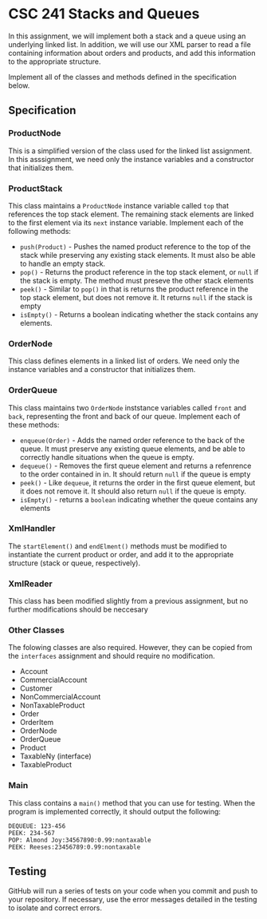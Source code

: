 # CSC 241 Stacks and Queues
In this assignment, we will implement both a stack and a queue using an underlying
linked list. In addition, we will use our XML parser to read a file containing 
information about orders and products, and add this information to the appropriate 
structure.

Implement all of the classes and methods defined in the specification below.

## Specification

### ProductNode
This is a simplified version of the class used for the linked list assignment. In
this asssignment, we need only the instance variables and a constructor that
initializes them.

### ProductStack
This class maintains a `ProductNode` instance variable called `top` that references the 
top stack element. The remaining stack elements are linked to the first element
via its `next` instance variable. Implement each of the following methods:
- `push(Product)` - Pushes the named product reference to the top of the stack
while preserving any existing stack elements. It must also be able to handle
an empty stack.
- `pop()` - Returns the product reference in the top stack element, or `null` if 
the stack is empty. The method must preseve the other stack elements
- `peek()` - Similar to `pop()` in that is returns the product reference in the
top stack element, but does not remove it. It returns `null` if the stack is empty
- `isEmpty()` - Returns a boolean indicating whether the stack contains any elements.

### OrderNode
This class defines elements in a linked list of orders. We need only the instance 
variables and a constructor that initializes them.

### OrderQueue
This class maintains two `OrderNode` inststance variables called `front` and `back`,
representing the front and back of our queue. Implement each of these methods:
- `enqueue(Order)` - Adds the named order reference to the back of the queue.
It must preserve any existing queue elements, and be able to correctly handle
situations when the queue is empty.
- `dequeue()` - Removes the first queue element and returns a refenrence to the 
order contained in in. It should return `null` if the queue is empty
- `peek()` - Like `dequeue`, it returns the order in the first queue element, but
it does not remove it. It should also return `null` if the queue is empty.
- `isEmpty()` - returns a `boolean` indicating whether the queue contains any elements

### XmlHandler
The `startElement()` and `endElment()` methods must be modified to instantiate 
the current product or order, and add it to the appropriate 
structure (stack or queue, respectively).

### XmlReader
This class has been modified slightly from a previous assignment, but no further 
modifications should be neccesary

### Other Classes
The folowing classes are also required. However, they can be copied from the 
`interfaces` assignment and should require no modification.
- Account
- CommercialAccount
- Customer
- NonCommercialAccount
- NonTaxableProduct
- Order
- OrderItem
- OrderNode
- OrderQueue
- Product
- TaxableNy (interface)
- TaxableProduct

### Main
This class contains a `main()` method that you can use for testing. When the
program is implemented correctly, it should output the following:
```$xslt
DEQUEUE: 123-456
PEEK: 234-567
POP: Almond Joy:34567890:0.99:nontaxable
PEEK: Reeses:23456789:0.99:nontaxable
```

## Testing
GitHub will run a series of tests on your code when you commit and push to your 
repository. If necessary, use the error messages detailed in the
testing to isolate and correct errors.
